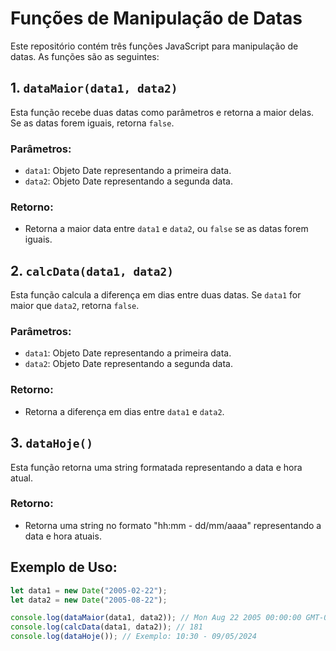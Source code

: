 # Funções de Manipulação de Datas

Este repositório contém três funções JavaScript para manipulação de datas. As funções são as seguintes:

## 1. `dataMaior(data1, data2)`

Esta função recebe duas datas como parâmetros e retorna a maior delas. Se as datas forem iguais, retorna `false`.

### Parâmetros:

- `data1`: Objeto Date representando a primeira data.
- `data2`: Objeto Date representando a segunda data.

### Retorno:

- Retorna a maior data entre `data1` e `data2`, ou `false` se as datas forem iguais.

## 2. `calcData(data1, data2)`

Esta função calcula a diferença em dias entre duas datas. Se `data1` for maior que `data2`, retorna `false`.

### Parâmetros:

- `data1`: Objeto Date representando a primeira data.
- `data2`: Objeto Date representando a segunda data.

### Retorno:

- Retorna a diferença em dias entre `data1` e `data2`.

## 3. `dataHoje()`

Esta função retorna uma string formatada representando a data e hora atual.

### Retorno:

- Retorna uma string no formato "hh:mm - dd/mm/aaaa" representando a data e hora atuais.

## Exemplo de Uso:

```javascript
let data1 = new Date("2005-02-22");
let data2 = new Date("2005-08-22");

console.log(dataMaior(data1, data2)); // Mon Aug 22 2005 00:00:00 GMT-0300 (Horário Padrão de Brasília)
console.log(calcData(data1, data2)); // 181
console.log(dataHoje()); // Exemplo: 10:30 - 09/05/2024
